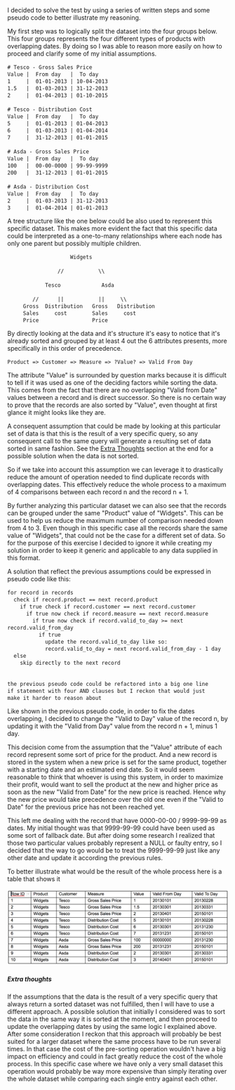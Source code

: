 I decided to solve the test by using a series of written steps and some pseudo
code to better illustrate my reasoning.

My first step was to logically split the dataset into the four groups below.
This four groups represents the four different types of products with
overlapping dates. By doing so I was able to reason more easily on how to
proceed and clarify some of my initial assumptions.

```
# Tesco - Gross Sales Price
Value |  From day   |  To day
1     |  01-01-2013 | 10-04-2013
1.5   |  01-03-2013 | 31-12-2013
2     |  01-04-2013 | 01-10-2015

# Tesco - Distribution Cost
Value |  From day   |  To day
5     |  01-01-2013 | 01-04-2013
6     |  01-03-2013 | 01-04-2014
7     |  31-12-2013 | 01-01-2015

# Asda - Gross Sales Price
Value |  From day   |  To day
100   |  00-00-0000 | 99-99-9999
200   |  31-12-2013 | 01-01-2015

# Asda - Distribution Cost
Value |  From day   |  To day
2     |  01-03-2013 | 31-12-2013
3     |  01-04-2014 | 01-01-2013
```

A tree structure like the one below could be also used to represent this
specific dataset.
This makes more evident the fact that this specific data could be interpreted as
a one-to-many relationships where each node has only one parent but possibly
multiple children.

```
                    Widgets

                //           \\

            Tesco             Asda

        //      ||           ||     \\
     Gross  Distribution   Gross   Distribution
     Sales     cost        Sales     cost
     Price                 Price

```

By directly looking at the data and it's structure it's easy to notice that
it's already sorted and grouped by at least 4 out the 6 attributes presents,
more specifically in this order of precedence.

```
Product => Customer => Measure => ?Value? => Valid From Day
```

The attribute "Value" is surrounded by question marks because it is
difficult to tell if it was used as one of the deciding factors while sorting
the data. This comes from the fact that there are no overlapping
"Valid from Date" values between a record and is direct successor. So there is
no certain way to prove that the records are also sorted by "Value", even
thought at first glance it might looks like they are.

A consequent assumption that could be made by looking at this particular set of
data is that this is the result of a very specific query, so any consequent call
to the same query will generate a resulting set of data sorted in same fashion.
See the [Extra Thoughts](#extra_thoughts) section at the end for a possible
solution when the data is not sorted.


So if we take into account this assumption we can leverage it to drastically
reduce the amount of operation needed to find duplicate records with overlapping
dates. This effectively reduce the whole process to a maximum of 4 comparisons
between each record n and the record n + 1.

By further analyzing this particular dataset we can also see that the records
can be grouped under the same "Product" value of "Widgets".
This can be used to help us reduce the maximum number of comparison needed down
from 4 to 3. Even though in this specific case all the records share the same
value of "Widgets", that could not be the case for a different set of data. So
for the purpose of this exercise I decided to ignore it while creating my
solution in order to keep it generic and applicable to any data supplied in this
format.

A solution that reflect the previous assumptions could be expressed in pseudo
code like this:

```
for record in records
  check if record.product == next record.product
    if true check if record.customer == next record.customer
      if true now check if record.measure == next record.measure
        if true now check if record.valid_to_day >= next record.valid_from_day
          if true
            update the record.valid_to_day like so:
            record.valid_to_day = next record.valid_from_day - 1 day
  else
    skip directly to the next record


the previous pseudo code could be refactored into a big one line
if statement with four AND clauses but I reckon that would just
make it harder to reason about

```

Like shown in the previous pseudo code, in order to fix the dates overlapping,
I decided to change the "Valid to Day" value of the record n, by updating it
with the "Valid from Day" value from the record n + 1, minus 1 day.

This decision come from the assumption that the "Value" attribute of each record
represent some sort of price for the product. And a new record is stored in the
system when a new price is set for the same product, together with a starting
date and an estimated end date.
So it would seem reasonable to think that whoever is using this system, in order
to maximize their profit, would want to sell the product at the new and higher
price as soon as the new "Valid from Date" for the new price is reached.
Hence why the new price would take precedence over the old one even if the
"Valid to Date" for the previous price has not been reached yet.

This left me dealing with the record that have 0000-00-00 / 9999-99-99 as dates.
My initial thought was that 9999-99-99 could have been used as some sort of
fallback date. But after doing some research I realized that those two
particular values probably represent a NULL or faulty entry, so I decided that
the way to go would be to treat the 9999-99-99 just like any other date and
update it according the previous rules.

To better illustrate what would be the result of the whole process here is a
table that shows it

![results](https://raw.githubusercontent.com/y0m0/exceedra_tech_test/master/results.png)

##### Extra thoughts
If the assumptions that the data is the result of a very specific query that
always return a sorted dataset was not fulfilled, then I will have to use a
different approach. A possible solution that initially I considered was to sort
the data in the same way it is sorted at the moment, and then proceed to update
the overlapping dates by using the same logic I explained above.
After some consideration I reckon that this approach will probably be best
suited for a larger dataset where the same process have to be run several times.
In that case the cost of the pre-sorting operation wouldn't have a big impact on
efficiency and could in fact greatly reduce the cost of the whole process.
In this specific case where we have only a very small dataset this
operation would probably be way more expensive than simply iterating over the
whole dataset while comparing each single entry against each other.
